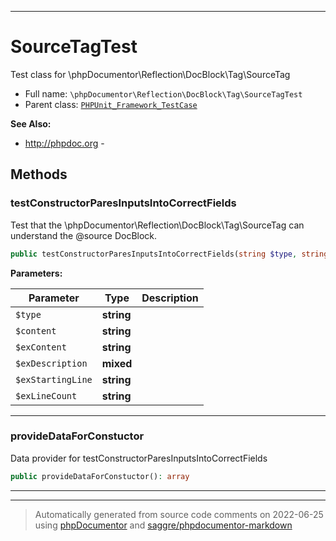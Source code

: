 ***

# SourceTagTest

Test class for \phpDocumentor\Reflection\DocBlock\Tag\SourceTag



* Full name: `\phpDocumentor\Reflection\DocBlock\Tag\SourceTagTest`
* Parent class: [`PHPUnit_Framework_TestCase`](../../../../PHPUnit_Framework_TestCase.md)

**See Also:**

* http://phpdoc.org - 




## Methods


### testConstructorParesInputsIntoCorrectFields

Test that the \phpDocumentor\Reflection\DocBlock\Tag\SourceTag can
understand the @source DocBlock.

```php
public testConstructorParesInputsIntoCorrectFields(string $type, string $content, string $exContent, mixed $exDescription, string $exStartingLine, string $exLineCount): void
```








**Parameters:**

| Parameter | Type | Description |
|-----------|------|-------------|
| `$type` | **string** |  |
| `$content` | **string** |  |
| `$exContent` | **string** |  |
| `$exDescription` | **mixed** |  |
| `$exStartingLine` | **string** |  |
| `$exLineCount` | **string** |  |




***

### provideDataForConstuctor

Data provider for testConstructorParesInputsIntoCorrectFields

```php
public provideDataForConstuctor(): array
```











***


***
> Automatically generated from source code comments on 2022-06-25 using [phpDocumentor](http://www.phpdoc.org/) and [saggre/phpdocumentor-markdown](https://github.com/Saggre/phpDocumentor-markdown)
